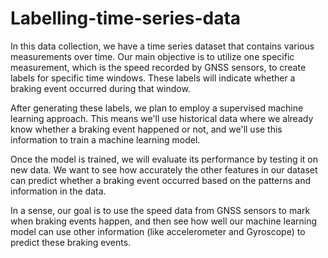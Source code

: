 # Labelling-time-series-data


In this data collection, we have a time series dataset that contains various measurements over time. Our main objective is to utilize one specific measurement, which is the speed recorded by GNSS sensors, to create labels for specific time windows. These labels will indicate whether a braking event occurred during that window.

After generating these labels, we plan to employ a supervised machine learning approach. This means we'll use historical data where we already know whether a braking event happened or not, and we'll use this information to train a machine learning model. 

Once the model is trained, we will evaluate its performance by testing it on new data. We want to see how accurately the other features in our dataset can predict whether a braking event occurred based on the patterns and information in the data.

In a sense, our goal is to use the speed data from GNSS sensors to mark when braking events happen, and then see how well our machine learning model can use other information (like accelerometer and Gyroscope) to predict these braking events.
